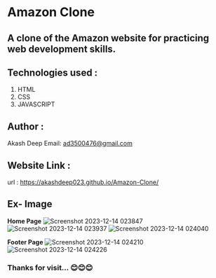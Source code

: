 # Amazon Clone

## A clone of the Amazon website for practicing web development skills.

## Technologies used :
   1. HTML
   2. CSS
   3. JAVASCRIPT

## Author :
   Akash Deep
   Email: ad3500476@gmail.com

## Website Link :
   url : https://akashdeep023.github.io/Amazon-Clone/

## Ex- Image
**Home Page**
![Screenshot 2023-12-14 023847](https://github.com/akashdeep023/Amazon-Clone/assets/126412088/612bcdd8-4990-4a64-afd7-2b718c262f72)
![Screenshot 2023-12-14 023937](https://github.com/akashdeep023/Amazon-Clone/assets/126412088/88f8d870-6637-4832-ac11-d12758f8ddd9)
![Screenshot 2023-12-14 024040](https://github.com/akashdeep023/Amazon-Clone/assets/126412088/f71c7825-6612-408b-83e8-0bfa35eb483a)

**Footer Page**
![Screenshot 2023-12-14 024210](https://github.com/akashdeep023/Amazon-Clone/assets/126412088/a9989706-6007-49b4-a079-20fa97938e29)
![Screenshot 2023-12-14 024226](https://github.com/akashdeep023/Amazon-Clone/assets/126412088/bb448955-7948-4c45-ab2b-54c4ea063ce0)


### Thanks for visit... 😊😊😊
